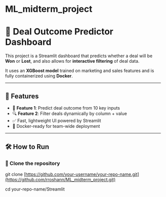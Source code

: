 # ML_midterm_project

# 💼 Deal Outcome Predictor Dashboard

This project is a Streamlit dashboard that predicts whether a deal will be **Won** or **Lost**, and also allows for **interactive filtering** of deal data.

It uses an **XGBoost model** trained on marketing and sales features and is fully containerized using **Docker**.

---

## 🚀 Features

- 🎯 **Feature 1**: Predict deal outcome from 10 key inputs
- 🔍 **Feature 2**: Filter deals dynamically by column + value
- ✅ Fast, lightweight UI powered by Streamlit
- 🐳 Docker-ready for team-wide deployment

---

## 🛠️ How to Run

### 🔁 Clone the repository

git clone [https://github.com/your-username/your-repo-name.git](https://github.com/rroshann/ML_midterm_project.git)

cd your-repo-name/Streamlit
